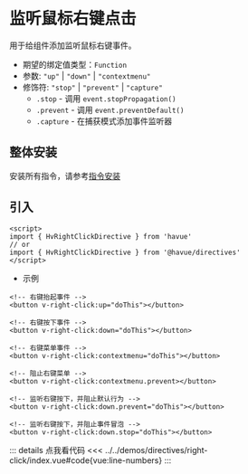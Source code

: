 # 监听鼠标右键点击

用于给组件添加监听鼠标右键事件。

* 期望的绑定值类型：`Function`
* 参数: `"up"` | `"down"` | `"contextmenu"`
* 修饰符: `"stop"` | `"prevent"` | `"capture"`
  * `.stop` - 调用 `event.stopPropagation()`
  * `.prevent` - 调用 `event.preventDefault()`
  * `.capture` - 在捕获模式添加事件监听器

## 整体安装

安装所有指令，请参考[指令安装](./index.md)

## 引入

```vue
<script>
import { HvRightClickDirective } from 'havue'
// or 
import { HvRightClickDirective } from '@havue/directives'
</script>
```

* 示例

```vue
<!-- 右键抬起事件 -->
<button v-right-click:up="doThis"></button>

<!-- 右键按下事件 -->
<button v-right-click:down="doThis"></button>

<!-- 右键菜单事件 -->
<button v-right-click:contextmenu="doThis"></button>

<!-- 阻止右键菜单 -->
<button v-right-click:contextmenu.prevent></button>

<!-- 监听右键按下，并阻止默认行为 -->
<button v-right-click:down.prevent="doThis"></button>

<!-- 监听右键按下，并阻止事件冒泡 -->
<button v-right-click:down.stop="doThis"></button>
```

<script setup>
import Demo from '@/directives/right-click/index.vue'
</script>

<Demo></Demo>

::: details 点我看代码
<<< ../../demos/directives/right-click/index.vue#code{vue:line-numbers}
:::
